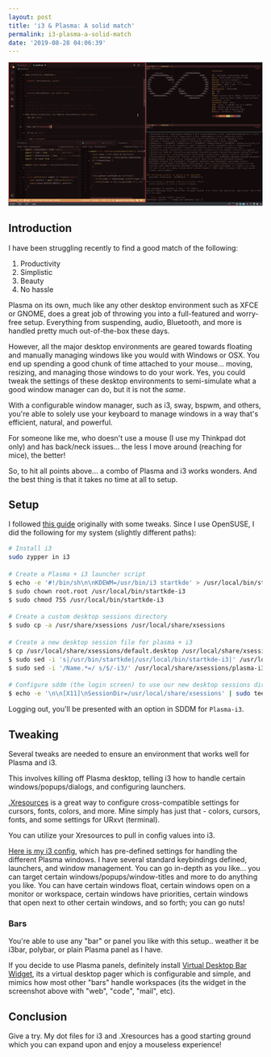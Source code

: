 ```yaml
---
layout: post
title: 'i3 & Plasma: A solid match'
permalink: i3-plasma-a-solid-match
date: '2019-08-28 04:06:39'
---
```


[![Cover Image](/assets/images/2019/08/screenshot.png)](/assets/images/2019/08/screenshot.png)

## Introduction

I have been struggling recently to find a good match of the following:

1. Productivity
2. Simplistic
3. Beauty
4. No hassle

Plasma on its own, much like any other desktop environment such as XFCE or GNOME, does a great job of throwing you into a full-featured and worry-free setup. Everything from suspending, audio, Bluetooth, and more is handled pretty much out-of-the-box these days.

However, all the major desktop environments are geared towards floating and manually managing windows like you would with Windows or OSX. You end up spending a good chunk of time attached to your mouse... moving, resizing, and managing those windows to do your work. Yes, you could tweak the settings of these desktop environments to semi-simulate what a good window manager can do, but it is not the _same_.

With a configurable window manager, such as i3, sway, bspwm, and others, you're able to solely use your keyboard to manage windows in a way that's efficient, natural, and powerful.

For someone like me, who doesn't use a mouse (I use my Thinkpad dot only) and has back/neck issues... the less I move around (reaching for mice), the better!

So, to hit all points above... a combo of Plasma and i3 works wonders. And the best thing is that it takes no time at all to setup.

## Setup

I followed [this guide](https://ryanlue.com/posts/2019-06-13-kde-i3) originally with some tweaks. Since I use OpenSUSE, I did the following for my system (slightly different paths):

```bash
# Install i3
sudo zypper in i3

# Create a Plasma + i3 launcher script
$ echo -e '#!/bin/sh\n\nKDEWM=/usr/bin/i3 startkde' > /usr/local/bin/startkde-i3
$ sudo chown root.root /usr/local/bin/startkde-i3
$ sudo chmod 755 /usr/local/bin/startkde-i3

# Create a custom desktop sessions directory
$ sudo cp -a /usr/share/xsessions /usr/local/share/xsessions

# Create a new desktop session file for plasma + i3
$ cp /usr/local/share/xsessions/default.desktop /usr/local/share/xsessions/plasma-i3.desktop
$ sudo sed -i 's|/usr/bin/startkde|/usr/local/bin/startkde-i3|' /usr/local/share/xsessions/plasma-i3.desktop
$ sudo sed -i '/Name.*=/ s/$/-i3/' /usr/local/share/xsessions/plasma-i3.desktop

# Configure sddm (the login screen) to use our new desktop sessions directory
$ echo -e '\n\n[X11]\nSessionDir=/usr/local/share/xsessions' | sudo tee -a /usr/lib/sddm/sddm.conf.d/00-general.conf
```

Logging out, you'll be presented with an option in SDDM for `Plasma-i3`.

## Tweaking

Several tweaks are needed to ensure an environment that works well for Plasma and i3.

This involves killing off Plasma desktop, telling i3 how to handle certain windows/popups/dialogs, and configuring launchers.

[.Xresources](https://github.com/gnikyt/dots/blob/master/.Xresources) is a great way to configure cross-compatible settings for cursors, fonts, colors, and more. Mine simply has just that - colors, cursors, fonts, and some settings for URxvt (terminal).

You can utilize your Xresources to pull in config values into i3.

[Here is my i3 config](https://github.com/gnikyt/dots/blob/master/.config/i3/config), which has pre-defined settings for handling the different Plasma windows. I have several standard keybindings defined, launchers, and window management. You can go in-depth as you like... you can target certain windows/popups/window-titles and more to do anything you like. You can have certain windows float, certain windows open on a monitor or workspace, certain windows have priorities, certain windows that open next to other certain windows, and so forth; you can go nuts!

### Bars

You're able to use any "bar" or panel you like with this setup.. weather it be i3bar, polybar, or plain Plasma panel as I have.

If you decide to use Plasma panels, definitely install [Virtual Desktop Bar Widget](https://store.kde.org/p/1315319/), its a virtual desktop pager which is configurable and simple, and mimics how most other "bars" handle workspaces (its the widget in the screenshot above with "web", "code", "mail", etc).

## Conclusion

Give a try. My dot files for i3 and .Xresources has a good starting ground which you can expand upon and enjoy a mouseless experience!
